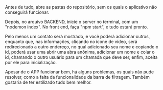 Antes de tudo, abre as pastas do repositório, sem os quais o aplicativo não conseguirá funcionar.

Depois, no arquivo BACKEND, inicie o server no terminal, com um "nodemon index". No front end, faça "npm start", e tudo estará pronto.

Pelo menos um contato será mostrado, e você poderá adicionar outros, enquanto que, nas informações, clicando no ícone de vídeo, será redirecionado a outro endereço, no qual adicionado seu nome e copiando o id, poderá usar uma abrir uma abra anônima, adicionar um nome e colar o id, chamando o outro usuário para um chamada que deve ser, enfim, aceita por ele para inicialização.

Apesar de o APP funcionar bem, há alguns problemas, os quais não pude resolver, como a falta da funcionalidade da barra de filtragem. Também gostaria de ter estilizado tudo bem melhor.
